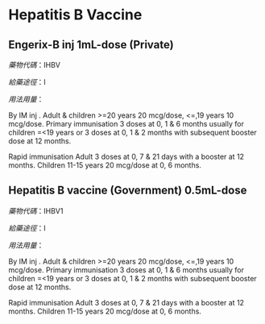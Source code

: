 # Hepatitis B Vaccine

## Engerix-B inj 1mL-dose (Private)

*藥物代碼*：IHBV

*給藥途徑*：I

*用法用量*：

By IM inj .
Adult & children >=20 years 20 mcg/dose, 
<=,19 years 10 mcg/dose. 
Primary immunisation 3 doses at 0, 1 & 6 months usually for children =<19 years or 3 doses at 0, 1 & 2 months with subsequent booster dose at 12 months. 

Rapid immunisation 
Adult 3 doses at 0, 7 & 21 days with a booster at 12 months. 
Children 11-15 years 20 mcg/dose at 0, 6 months.

## Hepatitis B vaccine (Government) 0.5mL-dose

*藥物代碼*：IHBV1

*給藥途徑*：I

*用法用量*：

By IM inj .
Adult & children >=20 years 20 mcg/dose, 
<=,19 years 10 mcg/dose. 
Primary immunisation 3 doses at 0, 1 & 6 months usually for children =<19 years or 3 doses at 0, 1 & 2 months with subsequent booster dose at 12 months. 

Rapid immunisation 
Adult 3 doses at 0, 7 & 21 days with a booster at 12 months. 
Children 11-15 years 20 mcg/dose at 0, 6 months.

